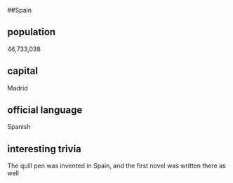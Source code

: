 ##Spain
## population
46,733,038

## capital
Madrid
 
## official language
Spanish

## interesting trivia
The quill pen was invented in Spain, and the first novel was written there as well


